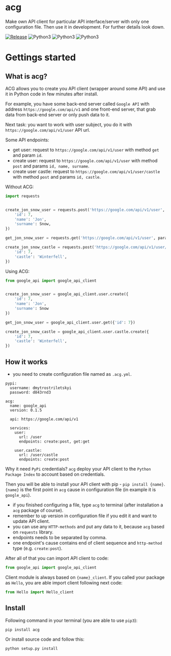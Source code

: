 # acg

Make own API client for particular API interface/server with only one configuration file. 
Then use it in development. For further details look down.

[![Release](https://img.shields.io/github/release/dmytrostriletskyi/acg.svg)](https://github.com/dmytrostriletskyi/acg/releases)
![Python3](https://img.shields.io/badge/Python-2.7-brightgreen.svg)
![Python3](https://img.shields.io/badge/Python-3.5-brightgreen.svg)
![Python3](https://img.shields.io/badge/Python-3.6-brightgreen.svg)

# Gettings started

## What is acg?

ACG allows you to create you API client (wrapper around some API) and use it in Python code in few minutes after install.

For example, you have some back-end server called `Google API` with address `https://google.com/api/v1` and
one front-end server, that grab data from back-end server or only push data to it.

Next task: you want to work with user subject, you do it with `https://google.com/api/v1/user` API url.

Some API endpoints:
* get user: request to `https://google.com/api/v1/user` with method `get` and param `id`.
* create user: request to `https://google.com/api/v1/user` with method `post` and params `id, name, surname`.
* create user castle: request to `https://google.com/api/v1/user/castle` with method `post` and params `id, castle`.

Without ACG:

```python
import requests 


create_jon_snow_user = requests.post('https://google.com/api/v1/user', params={
    'id': 7,
    'name': 'Jon',
    'surname': Snow,
})

get_jon_snow_user = requests.get('https://google.com/api/v1/user', params={'id': 7})

create_jon_snow_castle = requests.post('https://google.com/api/v1/user/castle', params={
    'id': 7,
    'castle': 'Winterfell',
})
```

Using ACG:

```python
from google_api import google_api_client


create_jon_snow_user = google_api_client.user.create({
    'id': 7,
    'name': 'Jon',
    'surname': Snow
})

get_jon_snow_user = google_api_client.user.get({'id': 7})

create_jon_snow_castle = google_api_client.user.castle.create({
    'id': 7,
    'castle': 'Winterfell',
})
```

## How it works

* you need to create configuration file named as `.acg.yml`.

```
pypi:
  username: dmytrostriletskyi
  password: d843rnd3

acg:
  name: google_api
  version: 0.1.5

  api: https://google.com/api/v1

  services:
    user:
      url: /user
      endpoints: create:post, get:get

    user.castle:
      url: /user/castle
      endpoints: create:post
```

Why it need `PyPi` credentials? `acg` deploy your API client to the `Python Package Index` to account based on credentials.

Then you will be able to install your API client with pip - `pip install {name}`.
`{name}` is the first point in `acg` cause in configuration file (in example it is `google_api`).

* if you finished configuring a file, type `acg` to terminal (after installation a `acg` package of course).
* remember to up version in configuration file if you edit it and want to update API client.
* you can use any `HTTP-methods` and put any data to it, because `acg` based on `requests` library.
* endpoints needs to be separated by comma.
* one endpoint's cause contains end of client sequence and `http-method` type (e.g. `create:post`).

After all of that you can import API client to code:

```python
from google_api import google_api_client
```

Client module is always based on `{name}_client`.
If you called your package as `Hello`, you are able import client following next code:

```python
from Hello import Hello_client
```

## Install

Following command in your terminal (you are able to use `pip3`):

```
pip install acg
```

Or install source code and follow this:

```
python setup.py install
```
